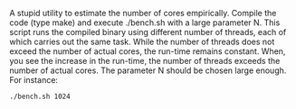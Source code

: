 A stupid utility to estimate the number of cores empirically.  Compile the code (type make) and execute ./bench.sh with a large parameter N. This script runs the compiled binary using different number of threads, each of which carries out the same task. While the number of threads does not exceed the number of actual cores, the run-time remains constant. When, you see the increase in the run-time, the number of threads exceeds the number of actual cores. The parameter N should be chosen large enough. For instance:

    ./bench.sh 1024 
